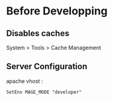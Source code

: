 # Before Developping

## Disables caches

System &gt; Tools &gt; Cache Management

## Server Configuration

apache vhost :

`SetEnv MAGE_MODE "developer"`



